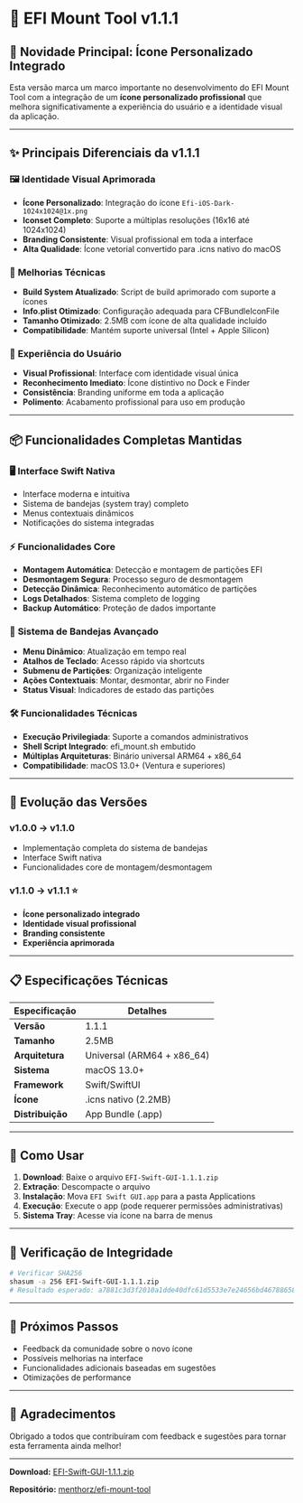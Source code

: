# 🚀 EFI Mount Tool v1.1.1

## 🎨 **Novidade Principal: Ícone Personalizado Integrado**

Esta versão marca um marco importante no desenvolvimento do EFI Mount Tool com a integração de um **ícone personalizado profissional** que melhora significativamente a experiência do usuário e a identidade visual da aplicação.

---

## ✨ **Principais Diferenciais da v1.1.1**

### 🖼️ **Identidade Visual Aprimorada**
- **Ícone Personalizado**: Integração do ícone `Efi-iOS-Dark-1024x1024@1x.png`
- **Iconset Completo**: Suporte a múltiplas resoluções (16x16 até 1024x1024)
- **Branding Consistente**: Visual profissional em toda a interface
- **Alta Qualidade**: Ícone vetorial convertido para .icns nativo do macOS

### 🔧 **Melhorias Técnicas**
- **Build System Atualizado**: Script de build aprimorado com suporte a ícones
- **Info.plist Otimizado**: Configuração adequada para CFBundleIconFile
- **Tamanho Otimizado**: 2.5MB com ícone de alta qualidade incluído
- **Compatibilidade**: Mantém suporte universal (Intel + Apple Silicon)

### 🎯 **Experiência do Usuário**
- **Visual Profissional**: Interface com identidade visual única
- **Reconhecimento Imediato**: Ícone distintivo no Dock e Finder
- **Consistência**: Branding uniforme em toda a aplicação
- **Polimento**: Acabamento profissional para uso em produção

---

## 📦 **Funcionalidades Completas Mantidas**

### 🖥️ **Interface Swift Nativa**
- Interface moderna e intuitiva
- Sistema de bandejas (system tray) completo
- Menus contextuais dinâmicos
- Notificações do sistema integradas

### ⚡ **Funcionalidades Core**
- **Montagem Automática**: Detecção e montagem de partições EFI
- **Desmontagem Segura**: Processo seguro de desmontagem
- **Detecção Dinâmica**: Reconhecimento automático de partições
- **Logs Detalhados**: Sistema completo de logging
- **Backup Automático**: Proteção de dados importante

### 🚀 **Sistema de Bandejas Avançado**
- **Menu Dinâmico**: Atualização em tempo real
- **Atalhos de Teclado**: Acesso rápido via shortcuts
- **Submenu de Partições**: Organização inteligente
- **Ações Contextuais**: Montar, desmontar, abrir no Finder
- **Status Visual**: Indicadores de estado das partições

### 🛠️ **Funcionalidades Técnicas**
- **Execução Privilegiada**: Suporte a comandos administrativos
- **Shell Script Integrado**: efi_mount.sh embutido
- **Múltiplas Arquiteturas**: Binário universal ARM64 + x86_64
- **Compatibilidade**: macOS 13.0+ (Ventura e superiores)

---

## 🔄 **Evolução das Versões**

### v1.0.0 → v1.1.0
- Implementação completa do sistema de bandejas
- Interface Swift nativa
- Funcionalidades core de montagem/desmontagem

### v1.1.0 → v1.1.1 ⭐
- **Ícone personalizado integrado**
- **Identidade visual profissional**
- **Branding consistente**
- **Experiência aprimorada**

---

## 📋 **Especificações Técnicas**

| Especificação | Detalhes |
|---------------|----------|
| **Versão** | 1.1.1 |
| **Tamanho** | 2.5MB |
| **Arquitetura** | Universal (ARM64 + x86_64) |
| **Sistema** | macOS 13.0+ |
| **Framework** | Swift/SwiftUI |
| **Ícone** | .icns nativo (2.2MB) |
| **Distribuição** | App Bundle (.app) |

---

## 🚀 **Como Usar**

1. **Download**: Baixe o arquivo `EFI-Swift-GUI-1.1.1.zip`
2. **Extração**: Descompacte o arquivo
3. **Instalação**: Mova `EFI Swift GUI.app` para a pasta Applications
4. **Execução**: Execute o app (pode requerer permissões administrativas)
5. **Sistema Tray**: Acesse via ícone na barra de menus

---

## 🔐 **Verificação de Integridade**

```bash
# Verificar SHA256
shasum -a 256 EFI-Swift-GUI-1.1.1.zip
# Resultado esperado: a7881c3d3f2010a1dde40dfc61d5533e7e24656bd467886584817d999dda6a40
```

---

## 🎯 **Próximos Passos**

- Feedback da comunidade sobre o novo ícone
- Possíveis melhorias na interface
- Funcionalidades adicionais baseadas em sugestões
- Otimizações de performance

---

## 🙏 **Agradecimentos**

Obrigado a todos que contribuíram com feedback e sugestões para tornar esta ferramenta ainda melhor!

---

**Download:** [EFI-Swift-GUI-1.1.1.zip](../../releases/download/v1.1.1/EFI-Swift-GUI-1.1.1.zip)

**Repositório:** [menthorz/efi-mount-tool](https://github.com/menthorz/efi-mount-tool)
